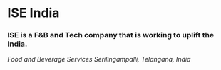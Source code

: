 # ISE India
### ISE is a F&B and Tech company that is working to uplift the India.
*Food and Beverage Services Serilingampalli, Telangana, India*
